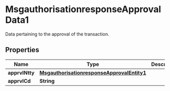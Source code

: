 

# MsgauthorisationresponseApprovalData1

Data pertaining to the approval of the transaction.
## Properties

Name | Type | Description | Notes
------------ | ------------- | ------------- | -------------
**apprvlNtty** | [**MsgauthorisationresponseApprovalEntity1**](MsgauthorisationresponseApprovalEntity1.md) |  |  [optional]
**apprvlCd** | **String** |  |  [optional]




